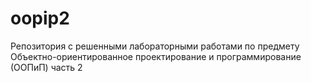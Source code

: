 # oopip2
Репозитория с решенными лабораторными работами по предмету Объектно-ориентированное проектирование и программирование (ООПиП) часть 2
